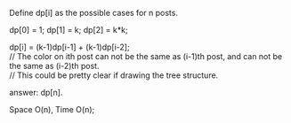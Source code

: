 
Define dp[i] as the possible cases for n posts.

dp[0] = 1;
dp[1] = k;
dp[2] = k*k;

dp[i] = (k-1)dp[i-1] + (k-1)dp[i-2];   
// The color on ith post can not be the same as (i-1)th post, and can not be the same as (i-2)th post.   
// This could be pretty clear if drawing the tree structure. 

answer:  dp[n].  

Space O(n), Time O(n);  